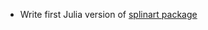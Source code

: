- Write first Julia version of [splinart package](https://github.com/gouarin/splinart)


<!-- Links generated by Changelog.jl -->

